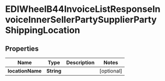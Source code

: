 

# EDIWheelB44InvoiceListResponseInvoiceInnerSellerPartySupplierPartyShippingLocation


## Properties

| Name | Type | Description | Notes |
|------------ | ------------- | ------------- | -------------|
|**locationName** | **String** |  |  [optional] |



